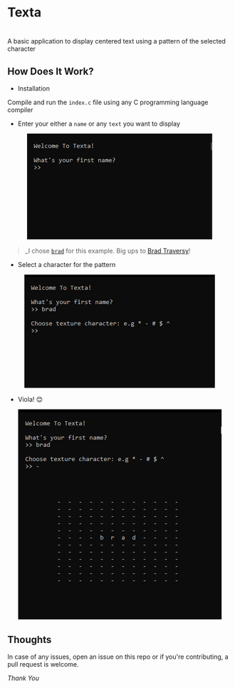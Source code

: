 
# Texta

# 

A basic application to display centered text using a pattern of the selected character

## How Does It Work?

- Installation

Compile and run the `index.c` file using any C programming language compiler

- Enter your either a `name` or any `text` you want to display

<p align="center"><img alt="intro" src="./img/01-enter-text.png"></p>


> _I chose [`brad`](https://traversymedia.com) for this example. Big ups to [Brad Traversy](https://traversymedia.com)!

- Select a character for the pattern

<p align="center"><img alt="select a character" src="./img/02-texture-character.png"></p>

- Viola! :blush:

<p align="center"><img alt="output" src="./img/03-output.png"></p>

## Thoughts

In case of any issues, open an issue on this repo or if you're contributing, a pull request is welcome.

_Thank You_